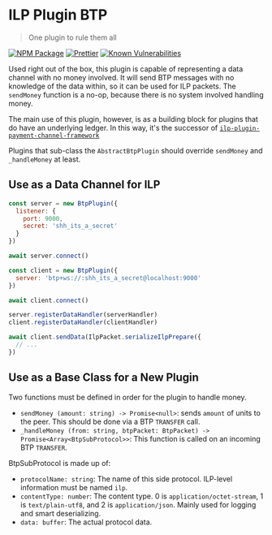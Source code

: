 # ILP Plugin BTP
> One plugin to rule them all

[![NPM Package](https://img.shields.io/npm/v/ilp-plugin-btp.svg?style=flat)](https://npmjs.org/package/ilp-plugin-btp)
[![Prettier](https://img.shields.io/badge/code_style-prettier-ff69b4.svg?style=flat-square)](https://prettier.io/)
[![Known Vulnerabilities](https://snyk.io/test/github/interledgerjs/ilp-plugin-btp/badge.svg)](https://snyk.io/test/github/interledgerjs/ilp-plugin-btp)

Used right out of the box, this plugin is capable of representing a data
channel with no money involved. It will send BTP messages with no knowledge
of the data within, so it can be used for ILP packets. The `sendMoney` function
is a no-op, because there is no system involved handling money.

The main use of this plugin, however, is as a building block for plugins that
do have an underlying ledger. In this way, it's the successor of
[`ilp-plugin-payment-channel-framework`](https://github.com/interledgerjs/ilp-plugin-payment-channel-framework)

Plugins that sub-class the `AbstractBtpPlugin` should override `sendMoney` and `_handleMoney` at least.

## Use as a Data Channel for ILP

```js
const server = new BtpPlugin({
  listener: {
    port: 9000,
    secret: 'shh_its_a_secret'
  }
})

await server.connect()

const client = new BtpPlugin({
  server: 'btp+ws://:shh_its_a_secret@localhost:9000'
})

await client.connect()

server.registerDataHandler(serverHandler)
client.registerDataHandler(clientHandler)

await client.sendData(IlpPacket.serializeIlpPrepare({
  // ...
})
```

## Use as a Base Class for a New Plugin

Two functions must be defined in order for the plugin to handle money.

* `sendMoney (amount: string) -> Promise<null>`: sends `amount` of units to the peer. This should be done via a BTP `TRANSFER` call.
* `_handleMoney (from: string, btpPacket: BtpPacket) -> Promise<Array<BtpSubProtocol>>`: This function is called on an incoming BTP `TRANSFER`.

BtpSubProtocol is made up of:

* `protocolName: string`: The name of this side protocol. ILP-level information must be named `ilp`.
* `contentType: number`: The content type. 0 is `application/octet-stream`, 1 is `text/plain-utf8`, and 2 is `application/json`. Mainly used for logging and smart deserializing.
* `data: buffer`: The actual protocol data.
